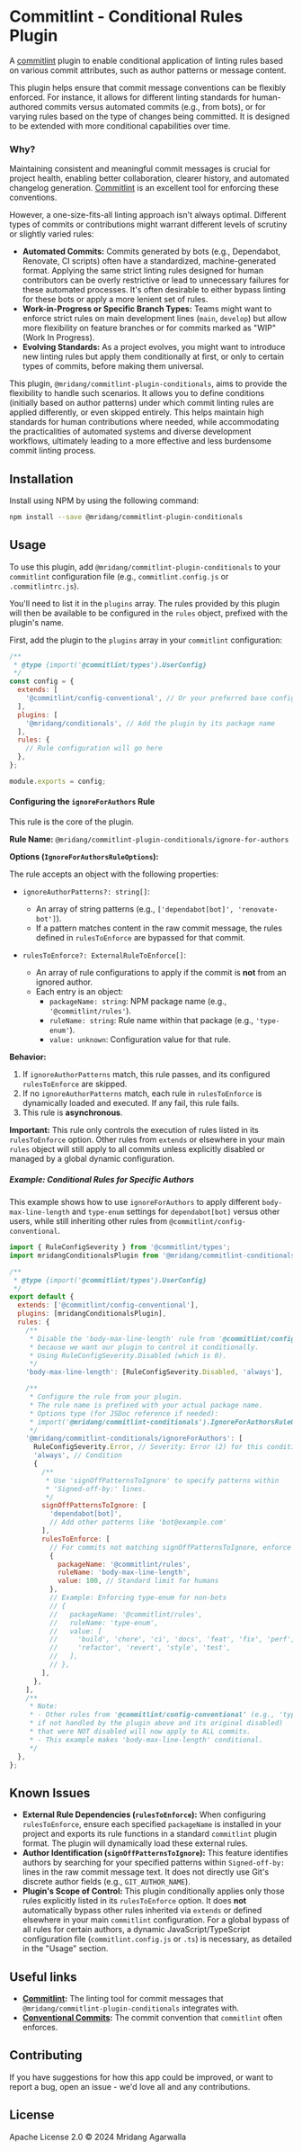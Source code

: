 # Commitlint - Conditional Rules Plugin

A [commitlint](https://commitlint.js.org/)
plugin to enable conditional application of linting rules based on various
commit attributes, such as author patterns or message content.

This plugin helps ensure that commit message conventions can be flexibly
enforced. For instance, it allows for different linting standards for
human-authored commits versus automated commits (e.g., from bots), or for
varying rules based on the type of changes being committed. It is designed
to be extended with more conditional capabilities over time.

### Why?

Maintaining consistent and meaningful commit messages is crucial for project
health, enabling better collaboration, clearer history, and automated
changelog generation. [Commitlint](https://commitlint.js.org/) is an excellent
tool for enforcing these conventions.

However, a one-size-fits-all linting approach isn't always optimal.
Different types of commits or contributions might warrant different levels of
scrutiny or slightly varied rules:

- **Automated Commits:** Commits generated by bots (e.g., Dependabot,
  Renovate, CI scripts) often have a standardized, machine-generated format.
  Applying the same strict linting rules designed for human contributors can
  be overly restrictive or lead to unnecessary failures for these automated
  processes. It's often desirable to either bypass linting for these bots or
  apply a more lenient set of rules.
- **Work-in-Progress or Specific Branch Types:** Teams might want to enforce
  strict rules on main development lines (`main`, `develop`) but allow more
  flexibility on feature branches or for commits marked as "WIP" (Work In
  Progress).
- **Evolving Standards:** As a project evolves, you might want to introduce
  new linting rules but apply them conditionally at first, or only to
  certain types of commits, before making them universal.

This plugin, `@mridang/commitlint-plugin-conditionals`, aims to provide the
flexibility to handle such scenarios. It allows you to define conditions
(initially based on author patterns) under which commit linting rules are
applied differently, or even skipped entirely. This helps maintain high
standards for human contributions where needed, while accommodating the
practicalities of automated systems and diverse development workflows,
ultimately leading to a more effective and less burdensome commit linting
process.

## Installation

Install using NPM by using the following command:

```sh
npm install --save @mridang/commitlint-plugin-conditionals
```

## Usage

To use this plugin, add `@mridang/commitlint-plugin-conditionals` to your `commitlint`
configuration file (e.g., `commitlint.config.js` or `.commitlintrc.js`).

You'll need to list it in the `plugins` array. The rules provided by this
plugin will then be available to be configured in the `rules` object, prefixed
with the plugin's name.

First, add the plugin to the `plugins` array in your `commitlint` configuration:

```javascript
/**
 * @type {import('@commitlint/types').UserConfig}
 */
const config = {
  extends: [
    '@commitlint/config-conventional', // Or your preferred base configuration
  ],
  plugins: [
    '@mridang/conditionals', // Add the plugin by its package name
  ],
  rules: {
    // Rule configuration will go here
  },
};

module.exports = config;
```

#### Configuring the `ignoreForAuthors` Rule

This rule is the core of the plugin.

**Rule Name:** `@mridang/commitlint-plugin-conditionals/ignore-for-authors`

**Options (`IgnoreForAuthorsRuleOptions`):**

The rule accepts an object with the following properties:

- `ignoreAuthorPatterns?: string[]`:

  - An array of string patterns (e.g., `['dependabot[bot]', 'renovate-bot']`).
  - If a pattern matches content in the raw commit message, the rules
    defined in `rulesToEnforce` are bypassed for that commit.

- `rulesToEnforce?: ExternalRuleToEnforce[]`:
  - An array of rule configurations to apply if the commit is **not** from an
    ignored author.
  - Each entry is an object:
    - `packageName: string`: NPM package name (e.g., `'@commitlint/rules'`).
    - `ruleName: string`: Rule name within that package (e.g., `'type-enum'`).
    - `value: unknown`: Configuration value for that rule.

**Behavior:**

1.  If `ignoreAuthorPatterns` match, this rule passes, and its configured
    `rulesToEnforce` are skipped.
2.  If no `ignoreAuthorPatterns` match, each rule in `rulesToEnforce` is
    dynamically loaded and executed. If any fail, this rule fails.
3.  This rule is **asynchronous**.

**Important:** This rule only controls the execution of rules listed in its
`rulesToEnforce` option. Other rules from `extends` or elsewhere in your
main `rules` object will still apply to all commits unless explicitly
disabled or managed by a global dynamic configuration.

##### Example: Conditional Rules for Specific Authors

This example shows how to use `ignoreForAuthors` to apply different `body-max-line-length`
and `type-enum` settings for `dependabot[bot]` versus other users, while
still inheriting other rules from `@commitlint/config-conventional`.

```javascript
import { RuleConfigSeverity } from '@commitlint/types';
import mridangConditionalsPlugin from '@mridang/commitlint-conditionals';

/**
 * @type {import('@commitlint/types').UserConfig}
 */
export default {
  extends: ['@commitlint/config-conventional'],
  plugins: [mridangConditionalsPlugin],
  rules: {
    /**
     * Disable the 'body-max-line-length' rule from '@commitlint/config-conventional'
     * because we want our plugin to control it conditionally.
     * Using RuleConfigSeverity.Disabled (which is 0).
     */
    'body-max-line-length': [RuleConfigSeverity.Disabled, 'always'],

    /**
     * Configure the rule from your plugin.
     * The rule name is prefixed with your actual package name.
     * Options type (for JSDoc reference if needed):
     * import('@mridang/commitlint-conditionals').IgnoreForAuthorsRuleOptions
     */
    '@mridang/commitlint-conditionals/ignoreForAuthors': [
      RuleConfigSeverity.Error, // Severity: Error (2) for this conditional rule itself
      'always', // Condition
      {
        /**
         * Use 'signOffPatternsToIgnore' to specify patterns within
         * 'Signed-off-by:' lines.
         */
        signOffPatternsToIgnore: [
          'dependabot[bot]',
          // Add other patterns like 'bot@example.com'
        ],
        rulesToEnforce: [
          // For commits not matching signOffPatternsToIgnore, enforce this:
          {
            packageName: '@commitlint/rules',
            ruleName: 'body-max-line-length',
            value: 100, // Standard limit for humans
          },
          // Example: Enforcing type-enum for non-bots
          // {
          //   packageName: '@commitlint/rules',
          //   ruleName: 'type-enum',
          //   value: [
          //     'build', 'chore', 'ci', 'docs', 'feat', 'fix', 'perf',
          //     'refactor', 'revert', 'style', 'test',
          //   ],
          // },
        ],
      },
    ],
    /**
     * Note:
     * - Other rules from '@commitlint/config-conventional' (e.g., 'type-enum'
     * if not handled by the plugin above and its original disabled)
     * that were NOT disabled will now apply to ALL commits.
     * - This example makes 'body-max-line-length' conditional.
     */
  },
};
```

## Known Issues

- **External Rule Dependencies (`rulesToEnforce`):** When configuring `rulesToEnforce`, ensure each specified `packageName` is installed in your project and exports its rule functions in a standard `commitlint` plugin format. The plugin will dynamically load these external rules.
- **Author Identification (`signOffPatternsToIgnore`):** This feature identifies authors by searching for your specified patterns within `Signed-off-by:` lines in the raw commit message text. It does not directly use Git's discrete author fields (e.g., `GIT_AUTHOR_NAME`).
- **Plugin's Scope of Control:** This plugin conditionally applies only those rules explicitly listed in its `rulesToEnforce` option. It does **not** automatically bypass other rules inherited via `extends` or defined elsewhere in your main `commitlint` configuration. For a global bypass of all rules for certain authors, a dynamic JavaScript/TypeScript configuration file (`commitlint.config.js` or `.ts`) is necessary, as detailed in the "Usage" section.

## Useful links

- **[Commitlint](https://commitlint.js.org/):** The linting tool for commit
  messages that `@mridang/commitlint-plugin-conditionals` integrates with.
- **[Conventional Commits](https://www.conventionalcommits.org/):** The commit
  convention that `commitlint` often enforces.

## Contributing

If you have suggestions for how this app could be improved, or
want to report a bug, open an issue - we'd love all and any
contributions.

## License

Apache License 2.0 © 2024 Mridang Agarwalla
